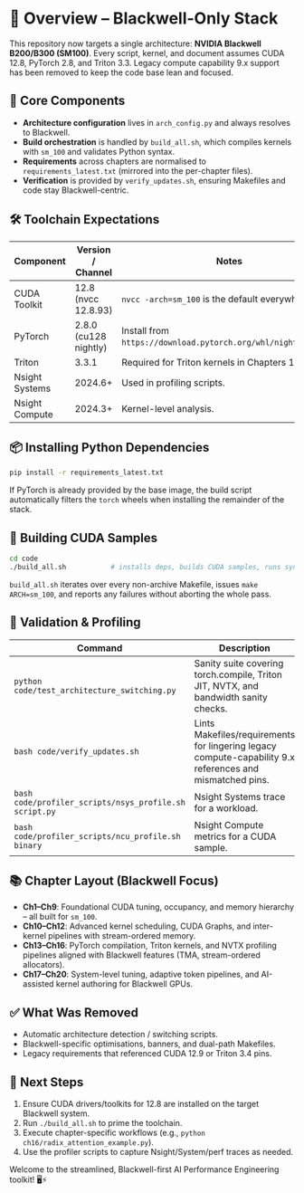# 🚀 Overview – Blackwell-Only Stack

This repository now targets a single architecture: **NVIDIA Blackwell B200/B300 (SM100)**. Every script, kernel, and document assumes CUDA 12.8, PyTorch 2.8, and Triton 3.3. Legacy compute capability 9.x support has been removed to keep the code base lean and focused.

## 🧱 Core Components
- **Architecture configuration** lives in `arch_config.py` and always resolves to Blackwell.
- **Build orchestration** is handled by `build_all.sh`, which compiles kernels with `sm_100` and validates Python syntax.
- **Requirements** across chapters are normalised to `requirements_latest.txt` (mirrored into the per-chapter files).
- **Verification** is provided by `verify_updates.sh`, ensuring Makefiles and code stay Blackwell-centric.

## 🛠️ Toolchain Expectations
| Component | Version / Channel | Notes |
|-----------|------------------|-------|
| CUDA Toolkit | 12.8 (nvcc 12.8.93) | `nvcc -arch=sm_100` is the default everywhere. |
| PyTorch | 2.8.0 (cu128 nightly) | Install from `https://download.pytorch.org/whl/nightly/cu128`. |
| Triton | 3.3.1 | Required for Triton kernels in Chapters 14 & 16. |
| Nsight Systems | 2024.6+ | Used in profiling scripts. |
| Nsight Compute | 2024.3+ | Kernel-level analysis. |

## 📦 Installing Python Dependencies
```bash
pip install -r requirements_latest.txt
```
If PyTorch is already provided by the base image, the build script automatically filters the `torch` wheels when installing the remainder of the stack.

## 🔩 Building CUDA Samples
```bash
cd code
./build_all.sh           # installs deps, builds CUDA samples, runs syntax checks
```
`build_all.sh` iterates over every non-archive Makefile, issues `make ARCH=sm_100`, and reports any failures without aborting the whole pass.

## 🧪 Validation & Profiling
| Command | Description |
|---------|-------------|
| `python code/test_architecture_switching.py` | Sanity suite covering torch.compile, Triton JIT, NVTX, and bandwidth sanity checks. |
| `bash code/verify_updates.sh` | Lints Makefiles/requirements for lingering legacy compute-capability 9.x references and mismatched pins. |
| `bash code/profiler_scripts/nsys_profile.sh script.py` | Nsight Systems trace for a workload. |
| `bash code/profiler_scripts/ncu_profile.sh binary` | Nsight Compute metrics for a CUDA sample. |

## 📚 Chapter Layout (Blackwell Focus)
- **Ch1–Ch9**: Foundational CUDA tuning, occupancy, and memory hierarchy – all built for `sm_100`.
- **Ch10–Ch12**: Advanced kernel scheduling, CUDA Graphs, and inter-kernel pipelines with stream-ordered memory.
- **Ch13–Ch16**: PyTorch compilation, Triton kernels, and NVTX profiling pipelines aligned with Blackwell features (TMA, stream-ordered allocators).
- **Ch17–Ch20**: System-level tuning, adaptive token pipelines, and AI-assisted kernel authoring for Blackwell GPUs.

## ✅ What Was Removed
- Automatic architecture detection / switching scripts.
- Blackwell-specific optimisations, banners, and dual-path Makefiles.
- Legacy requirements that referenced CUDA 12.9 or Triton 3.4 pins.

## 📄 Next Steps
1. Ensure CUDA drivers/toolkits for 12.8 are installed on the target Blackwell system.
2. Run `./build_all.sh` to prime the toolchain.
3. Execute chapter-specific workflows (e.g., `python ch16/radix_attention_example.py`).
4. Use the profiler scripts to capture Nsight/System/perf traces as needed.

Welcome to the streamlined, Blackwell-first AI Performance Engineering toolkit! 🖥️⚡
